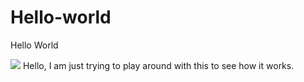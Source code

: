 # Hello-world
Hello World

<img src="https://pixabay.com/static/uploads/photo/2013/07/12/13/55/earth-147591_960_720.png"></img>
Hello, I am just trying to play around with this to see how it works.
